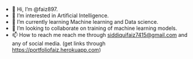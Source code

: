 - 👋 Hi, I’m @faiz897.
- 👀 I’m interested in Artificial Intelligence.
- 🌱 I’m currently learning Machine learning and Data science.
- 💞️ I’m looking to collaborate on training of machine learning models.
- 📫 How to reach me reach me through siddiquifaiz7415@gmail.com and any of social media. (get links through https://portfoliofaiz.herokuapp.com)

<!---
faiz897/faiz897 is a ✨ special ✨ repository because its `README.md` (this file) appears on your GitHub profile.
You can click the Preview link to take a look at your changes.
--->

